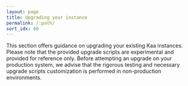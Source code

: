```yaml
---
layout: page
title: Upgrading your instance
permalink: /:path/
sort_idx: 60
---
```


This section offers guidance on upgrading your existing Kaa instances.
Please note that the provided upgrade scripts are experimental and provided for reference only.
Before attempting an upgrade on your production system, we advise that the rigorous testing and necessary upgrade scripts customization is performed in non-production environments.
